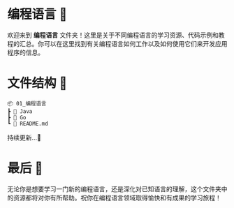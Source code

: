 # 编程语言 🚀

欢迎来到 **编程语言** 文件夹！这里是关于不同编程语言的学习资源、代码示例和教程的汇总。你可以在这里找到有关编程语言如何工作以及如何使用它们来开发应用程序的信息。

# 文件结构 📂

```shell
📦 01_编程语言
┣ 📂 Java
┣ 📂 Go
┗ 📜 README.md
```

持续更新...🔄

# 最后 🌟

无论你是想要学习一门新的编程语言，还是深化对已知语言的理解，这个文件夹中的资源都将对你有所帮助。祝你在编程语言领域取得愉快和有成果的学习旅程！